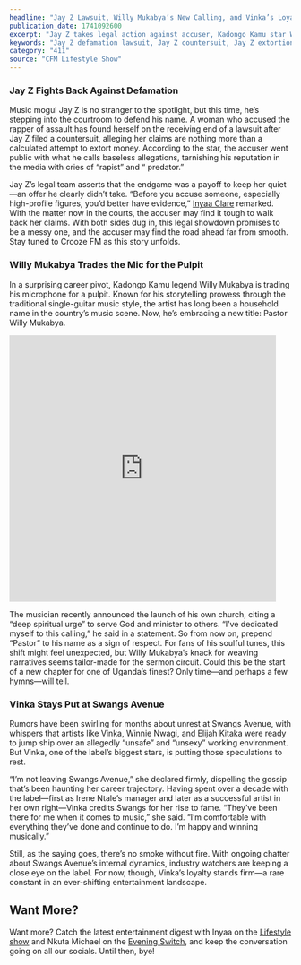 ```yaml
---
headline: "Jay Z Lawsuit, Willy Mukabya’s New Calling, and Vinka’s Loyalty"
publication_date: 1741092600
excerpt: "Jay Z takes legal action against accuser, Kadongo Kamu star Willy Mukabya turns pastor, and Vinka shuts down rumors of leaving Swangs Avenue."
keywords: "Jay Z defamation lawsuit, Jay Z countersuit, Jay Z extortion claims, Willy Mukabya pastor, Kadongo Kamu musician, Willy Mukabya church, Vinka Swangs Avenue, Vinka staying at Swangs, Swangs Avenue rumors, music industry legal battles, celebrity defamation cases, Ugandan music scene, Pastor Willy Mukabya sermons, Vinka music career, 411, entertainment news updates"
category: "411"
source: "CFM Lifestyle Show"
---
```


### Jay Z Fights Back Against Defamation

Music mogul Jay Z is no stranger to the spotlight, but this time, he’s stepping into the courtroom to defend his name. A woman who accused the rapper of assault has found herself on the receiving end of a lawsuit after Jay Z filed a countersuit, alleging her claims are nothing more than a calculated attempt to extort money. According to the star, the accuser went public with what he calls baseless allegations, tarnishing his reputation in the media with cries of “rapist” and “ predator.”

Jay Z’s legal team asserts that the endgame was a payoff to keep her quiet—an offer he clearly didn’t take. “Before you accuse someone, especially high-profile figures, you’d better have evidence,” [Inyaa Clare](/i/inyaa-clare) remarked. With the matter now in the courts, the accuser may find it tough to walk back her claims. With both sides dug in, this legal showdown promises to be a messy one, and the accuser may find the road ahead far from smooth. Stay tuned to Crooze FM as this story unfolds.

### Willy Mukabya Trades the Mic for the Pulpit

In a surprising career pivot, Kadongo Kamu legend Willy Mukabya is trading his microphone for a pulpit. Known for his storytelling prowess through the traditional single-guitar music style, the artist has long been a household name in the country’s music scene. Now, he’s embracing a new title: Pastor Willy Mukabya.

<div className="w-full flex items-center justify-center bg-transparent p-2">
    <div className="relative rounded">
        <iframe src="https://www.facebook.com/plugins/video.php?height=476&href=https%3A%2F%2Fwww.facebook.com%2FSparkTvUganda%2Fvideos%2F974862997583726%2F&show_text=false&width=476&t=0&controls=0" width="476" height="476" frameborder="0" allow="autoplay; clipboard-write; encrypted-media; picture-in-picture; web-share" className="w-full h-full aspect-[1/1] overflow-hidden" allowFullScreen></iframe>
    </div>
</div>

The musician recently announced the launch of his own church, citing a “deep spiritual urge” to serve God and minister to others. “I’ve dedicated myself to this calling,” he said in a statement. So from now on, prepend “Pastor” to his name as a sign of respect. For fans of his soulful tunes, this shift might feel unexpected, but Willy Mukabya’s knack for weaving narratives seems tailor-made for the sermon circuit. Could this be the start of a new chapter for one of Uganda’s finest? Only time—and perhaps a few hymns—will tell.

### Vinka Stays Put at Swangs Avenue

Rumors have been swirling for months about unrest at Swangs Avenue, with whispers that artists like Vinka, Winnie Nwagi, and Elijah Kitaka were ready to jump ship over an allegedly “unsafe” and “unsexy” working environment. But Vinka, one of the label’s biggest stars, is putting those speculations to rest.

“I’m not leaving Swangs Avenue,” she declared firmly, dispelling the gossip that’s been haunting her career trajectory. Having spent over a decade with the label—first as Irene Ntale’s manager and later as a successful artist in her own right—Vinka credits Swangs for her rise to fame. “They’ve been there for me when it comes to music,” she said. “I’m comfortable with everything they’ve done and continue to do. I’m happy and winning musically.”

Still, as the saying goes, there’s no smoke without fire. With ongoing chatter about Swangs Avenue’s internal dynamics, industry watchers are keeping a close eye on the label. For now, though, Vinka’s loyalty stands firm—a rare constant in an ever-shifting entertainment landscape.

<section className="latest-release"></section>

## Want More?

Want more? Catch the latest entertainment digest with Inyaa on the [Lifestyle show](/shows/lifestyle) and Nkuta Michael on the [Evening Switch](/shows/lifestyle), and keep the conversation going on all our socials. Until then, bye!
